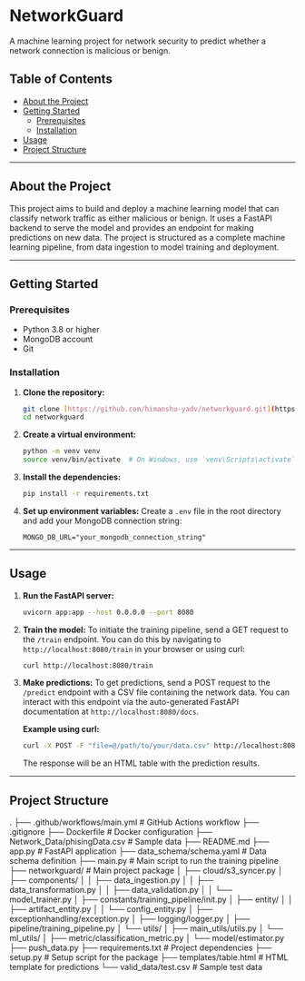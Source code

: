 # NetworkGuard

A machine learning project for network security to predict whether a network connection is malicious or benign.

## Table of Contents

- [About the Project](#about-the-project)
- [Getting Started](#getting-started)
  - [Prerequisites](#prerequisites)
  - [Installation](#installation)
- [Usage](#usage)
- [Project Structure](#project-structure)

---

## About the Project

This project aims to build and deploy a machine learning model that can classify network traffic as either malicious or benign. It uses a FastAPI backend to serve the model and provides an endpoint for making predictions on new data. The project is structured as a complete machine learning pipeline, from data ingestion to model training and deployment.

---

## Getting Started

### Prerequisites

- Python 3.8 or higher
- MongoDB account
- Git

### Installation

1.  **Clone the repository:**
    ```bash
    git clone [https://github.com/himanshu-yadv/networkguard.git](https://github.com/himanshu-yadv/networkguard.git)
    cd networkguard
    ```

2.  **Create a virtual environment:**
    ```bash
    python -m venv venv
    source venv/bin/activate  # On Windows, use `venv\Scripts\activate`
    ```

3.  **Install the dependencies:**
    ```bash
    pip install -r requirements.txt
    ```

4.  **Set up environment variables:**
    Create a `.env` file in the root directory and add your MongoDB connection string:
    ```
    MONGO_DB_URL="your_mongodb_connection_string"
    ```

---

## Usage

1.  **Run the FastAPI server:**
    ```bash
    uvicorn app:app --host 0.0.0.0 --port 8080
    ```

2.  **Train the model:**
    To initiate the training pipeline, send a GET request to the `/train` endpoint. You can do this by navigating to `http://localhost:8080/train` in your browser or using curl:
    ```bash
    curl http://localhost:8080/train
    ```

3.  **Make predictions:**
    To get predictions, send a POST request to the `/predict` endpoint with a CSV file containing the network data. You can interact with this endpoint via the auto-generated FastAPI documentation at `http://localhost:8080/docs`.

    **Example using curl:**
    ```bash
    curl -X POST -F "file=@/path/to/your/data.csv" http://localhost:8080/predict
    ```
    The response will be an HTML table with the prediction results.

---

## Project Structure

.
├── .github/workflows/main.yml   # GitHub Actions workflow
├── .gitignore
├── Dockerfile                   # Docker configuration
├── Network_Data/phisingData.csv # Sample data
├── README.md
├── app.py                       # FastAPI application
├── data_schema/schema.yaml      # Data schema definition
├── main.py                      # Main script to run the training pipeline
├── networkguard/                # Main project package
│   ├── cloud/s3_syncer.py
│   ├── components/
│   │   ├── data_ingestion.py
│   │   ├── data_transformation.py
│   │   ├── data_validation.py
│   │   └── model_trainer.py
│   ├── constants/training_pipeline/init.py
│   ├── entity/
│   │   ├── artifact_entity.py
│   │   └── config_entity.py
│   ├── exceptionhandling/exception.py
│   ├── logging/logger.py
│   ├── pipeline/training_pipeline.py
│   └── utils/
│       ├── main_utils/utils.py
│       └── ml_utils/
│           ├── metric/classification_metric.py
│           └── model/estimator.py
├── push_data.py
├── requirements.txt             # Project dependencies
├── setup.py                     # Setup script for the package
├── templates/table.html         # HTML template for predictions
└── valid_data/test.csv          # Sample test data
